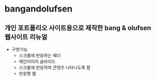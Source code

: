 # bangandolufsen
## 개인 포트폴리오 사이트용으로 제작한 bang & olufsen 웹사이트 리뉴얼

- 구현기능
  - 스크롤에 반응하는 헤더
  - 메인이미지 슬라이드
  - 스크롤에 반응하여 콘텐츠 나타나도록 함
  - 반응형 웹
